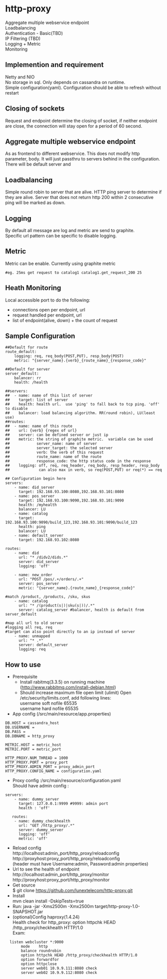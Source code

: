 http-proxy
==========
  Aggregate multiple webservice endpoint  
  Loadbalancing  
  Authentication - Basic(TBD)  
  IP Filtering (TBD)  
  Logging + Metric  
  Monitoring  

## Implemention and requirement
  Netty and NIO  
  No storage in sql. Only depends on cassandra on runtime.  
  Simple configuration(yaml).  Configuration should be able to refresh without restart  

## Closing of sockets
  Request and endpoint determine the closing of socket, if neither endpoint are close, the connection will stay open for a period of 60 second.

## Aggregate multiple webservice endpoint
  As as frontend to different webservice.  This does not modify http parameter, body.  It will just passthru to servers behind in the configuration.  There will be default server and

## Loadbalancing
  Simple round robin to server that are alive.  HTTP ping server to determine if they are alive.  Server that does not return http 200 within 2 consecutive ping will be marked as down.

## Logging
  By default all message are log and metric are send to graphite.  
  Specific url pattern can be specific to disable logging.  

## Metric
Metric can be enable. Currently using graphite metric
```
#eg. 25ms get request to catalog1 catalog1.get_request_200 25
```  
## Heath Monitoring
Local accessible port to do the following:  
- connections open per endpoint, url  
- request handled per endpoint, url  
- list of endpoint(alive, down)  + the count of request


## Sample Configuration
```
##Default for route
route_default:	
	logging: req, req_body(POST,PUT), resp_body(POST)
	metric: "{server_name}.{verb}_{route_name}_{response_code}"

##Default for server
server_default:
	balancer: rr
	health: /health

##servers:
##	- name: name of this list of server
##	  target: list of server
##	  health: health url.  use 'ping' to fall back to tcp ping. 'off' to disable 
##	  balancer: load balancing algorithm. RR(round robin), LU(least use)
##routes:	
##	- name: name of this route
##	  url: {verb} {regex of url}
##	  server: can be defined server or just ip
##	  metric: the string of graphite metric.  variable can be used 
##			  server_name: name of server
##			  server_target: the selected server
##			  verb: the verb of this request
##			  route_name: name of the route
##			  response_code: the http status code in the response
##	  logging: off, req, req_header, req_body, resp_header, resp_body
##		       can also max in verb, so req(POST,PUT) or req(*) == req

## Configuration begin here
servers:
	- name: did_server
	  target: 192.168.93.100:8080,192.168.93.101:8080
	- name: pos_server
	  target: 192.168.93.100:9090,192.168.93.101:9090
      health: /myhealth
      balancer: LU
	- name: catalog
	  target: 192.168.93.100:9090/build_123,192.168.93.101:9090/build_123
      health: ping
      balancer: LU      
    - name: default_server
      target: 192.168.93.102:8080

routes:	
	- name: did
	  url: "* /didv2/dids.*"
	  server: did_server
	  logging: 'off'

	- name: new_order
	  url: "POST /pos/.+/orders/.+"
	  server: pos_server
	  metric: "{server_name}.{route_name}_{response_code}"

#match /product, /products, /sku, skus
	- name: catalog
	  url: "* /(product(s|)|sku(s|))/.*"
	  server: catalog_server #balancer, health is default from server_default

#map all url to old server
#logging all req, req
#target can also point directly to an ip instead of server
	- name: unmapped
	  url: "* .*"
	  server: default_server
	  logging: req      
```

## How to use
- Prerequisite
  - Install rabitmq(3.3.5) on running machine (http://www.rabbitmq.com/install-debian.html)  	
  - Should increase maximum file open limit (ulimit) 
    Open /etc/security/limits.conf, add following lines:  
      username     soft    nofile          65535  
      username     hard    nofile          65535  
- App config  (/src/main/resource/app.properties)  
```
DB.HOST = cassandra_host
DB.USERNAME = 
DB.PASS = 
DB.DBNAME = http_proxy

METRIC.HOST = metric_host
METRIC.PORT = metric_port

HTTP_PROXY.NUM_THREAD = 1000
HTTP_PROXY.PORT = proxy_port
HTTP_PROXY.ADMIN_PORT = proxy_admin_port
HTTP_PROXY.CONFIG_NAME = configuration.yaml
```
- Proxy config :/src/main/resource/configuration.yaml  
  Should have admin config :  
```   
servers:  
    - name: dummy_server  
      target: 127.0.0.1:9999 #9999: admin port  
      health : 'off'  

   routes: 
    - name: dummy_checkhealth  
      url: "GET /http_proxy/.*"  
      server: dummy_server  
      logging: 'off'  
      metric: 'off'  
```
- Reload config  
  http://localhost:admin_port/http_proxy/reloadconfig   
  http://proxyhost:proxy_port/http_proxy/reloadconfig  
  (header must have Username:admin, Password:admin properties)
- Url to see the health of endpoint  
  http://localhost:admin_port/http_proxy/monitor  
  http://proxyhost:proxy_port/http_proxy/monitor 
- Get source  
  $ git clone https://github.com/lunextelecom/http-proxy.git
- Install  
   mvn clean install -DskipTests=true
- Run: java -jar -Xms2500m -Xmx2500m target/http-proxy-1.0-SNAPSHOT.jar 
- (optional)Config haproxy(1.4.24)  
  Health check for http_proxy: option httpchk HEAD /http_proxy/checkhealth HTTP/1.0  
  Exam: 
```
  listen webcluster *:9000  
       mode    http  
       balance roundrobin  
       option httpchk HEAD /http_proxy/checkhealth HTTP/1.0  
       option forwardfor  
       option httpclose
       server web01 10.9.9.111:8080 check 
       server web02 10.9.9.112:8080 check 
```
  
  

